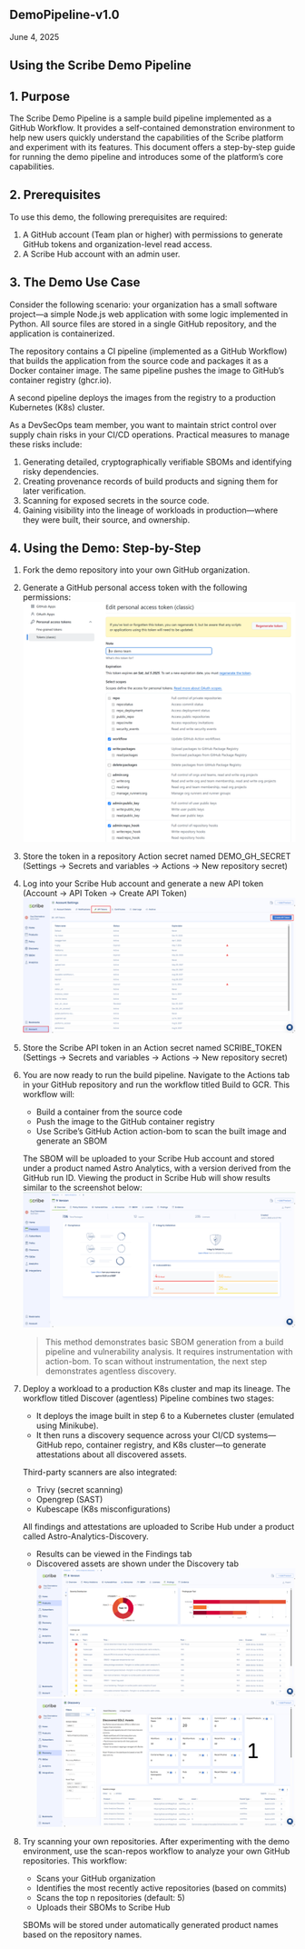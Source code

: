 ## DemoPipeline-v1.0
June 4, 2025
## Using the Scribe Demo Pipeline
## 1. Purpose
The Scribe Demo Pipeline is a sample build pipeline implemented as a GitHub Workflow. It provides a self-contained demonstration environment to help new users quickly understand the capabilities of the Scribe platform and experiment with its features.
This document offers a step-by-step guide for running the demo pipeline and introduces some of the platform’s core capabilities.
## 2. Prerequisites
To use this demo, the following prerequisites are required:
1. A GitHub account (Team plan or higher) with permissions to generate GitHub tokens and organization-level read access.
2. A Scribe Hub account with an admin user.
## 3. The Demo Use Case
Consider the following scenario: your organization has a small software project—a simple Node.js web application with some logic implemented in Python. All source files are stored in a single GitHub repository, and the application is containerized.

The repository contains a CI pipeline (implemented as a GitHub Workflow) that builds the application from the source code and packages it as a Docker container image. The same pipeline pushes the image to GitHub’s container registry (ghcr.io).

A second pipeline deploys the images from the registry to a production Kubernetes (K8s) cluster.

As a DevSecOps team member, you want to maintain strict control over supply chain risks in your CI/CD operations. Practical measures to manage these risks include:
1. Generating detailed, cryptographically verifiable SBOMs and identifying risky dependencies.
2. Creating provenance records of build products and signing them for later verification.
3. Scanning for exposed secrets in the source code.
4. Gaining visibility into the lineage of workloads in production—where they were built, their source, and ownership.
## 4. Using the Demo: Step-by-Step
1. Fork the demo repository into your own GitHub organization.
2. Generate a GitHub personal access token with the following permissions:
![PAT_Permissions1](images/pat3.png)

3. Store the token in a repository Action secret named DEMO_GH_SECRET
   (Settings → Secrets and variables → Actions → New repository secret)
4. Log into your Scribe Hub account and generate a new API token
   (Account → API Token → Create API Token)
![API_Token_Scribe](images/api1.png)
5. Store the Scribe API token in an Action secret named SCRIBE_TOKEN
   (Settings → Secrets and variables → Actions → New repository secret)
6. You are now ready to run the build pipeline.
   Navigate to the Actions tab in your GitHub repository and run the workflow titled Build to GCR. This workflow will:
   - Build a container from the source code
   - Push the image to the GitHub container registry
   - Use Scribe’s GitHub Action action-bom to scan the built image and generate an SBOM

   The SBOM will be uploaded to your Scribe Hub account and stored under a product named Astro Analytics, with a version derived from the GitHub run ID. Viewing the product in Scribe Hub will show results similar to the screenshot below:
   ![Product_Astro_Analytics](images/astro1.png)

   > This method demonstrates basic SBOM generation from a build pipeline and vulnerability analysis. It requires instrumentation with action-bom.
   > To scan without instrumentation, the next step demonstrates agentless discovery.

7. Deploy a workload to a production K8s cluster and map its lineage.
   The workflow titled Discover (agentless) Pipeline combines two stages:
   - It deploys the image built in step 6 to a Kubernetes cluster (emulated using Minikube).
   - It then runs a discovery sequence across your CI/CD systems—GitHub repo, container registry, and K8s cluster—to generate attestations about all discovered assets.

   Third-party scanners are also integrated:
   - Trivy (secret scanning)
   - Opengrep (SAST)
   - Kubescape (K8s misconfigurations)

   All findings and attestations are uploaded to Scribe Hub under a product called Astro-Analytics-Discovery.
   - Results can be viewed in the Findings tab
   - Discovered assets are shown under the Discovery tab
   ![Findings](images/findings1.png)
   ![Discovery](images/discovery1.png)

8. Try scanning your own repositories.
   After experimenting with the demo environment, use the scan-repos workflow to analyze your own GitHub repositories. This workflow:
   - Scans your GitHub organization
   - Identifies the most recently active repositories (based on commits)
   - Scans the top n repositories (default: 5)
   - Uploads their SBOMs to Scribe Hub

   SBOMs will be stored under automatically generated product names based on the repository names.
